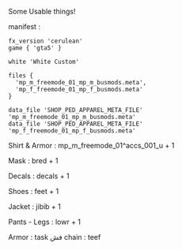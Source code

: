 Some Usable things!

manifest :

```
fx_version 'cerulean'
game { 'gta5' }

white 'White Custom'

files {
  'mp_m_freemode_01_mp_m_busmods.meta',
  'mp_f_freemode_01_mp_f_busmods.meta'
}

data_file 'SHOP_PED_APPAREL_META_FILE' 'mp_m_freemode_01_mp_m_busmods.meta'
data_file 'SHOP_PED_APPAREL_META_FILE' 'mp_f_freemode_01_mp_f_busmods.meta'
```

Shirt & Armor : mp_m_freemode_01^accs_001_u + 1

Mask : bred + 1

Decals : decals + 1

Shoes : feet + 1

Jacket : jibib + 1

Pants - Legs : lowr + 1

Armor : task
فش
chain : teef

